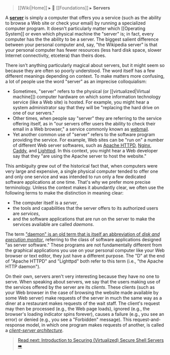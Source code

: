 > [[Wiki|Home]] ▸ :beginner: [[Foundations]] ▸ **Servers**

A **[server](https://simple.wikipedia.org/wiki/Server)** is simply a computer that offers you a service (such as the ability to browse a Web site or check your email) by running a specialized computer program. It doesn't particularly matter which [[Operating System]] or even which physical machine the "server" is; in fact, every computer has the the ability to be a server. The biggest salient difference between your personal computer and, say, "the Wikipedia server" is that your personal computer has fewer resources (less hard disk space, slower Internet connectivity, etcetera) than theirs does.

There isn't anything particularly magical about servers, but it might seem so because they are often so poorly understood. The word itself has a few different meanings depending on context. To make matters more confusing, a lot of people use the word "server" as an imprecise colloquialism:

* Sometimes, "server" refers to the physical (or [[virtualized|Virtual machine]]) computer hardware on which some information technology service (like a Web site) is hosted. For example, you might hear a system administrator say that they will be "replacing the hard drive on one of our servers."
* Other times, when people say "server" they are referring to the service offering itself, as in "our servers offer users the ability to check their email in a Web browser," a service commonly known as [webmail](https://simple.wikipedia.org/wiki/Webmail).
* Yet another common use of "server" refers to the software program providing the service. For example, Web sites can be "run on" a number of different Web server softwares, such as [Apache HTTPD](https://httpd.apache.org/), [Nginx](https://nginx.org/), [Caddy](https://caddyserver.com/), and [Lighttpd](https://www.lighttpd.net/). In this context, you might hear a Web developer say that they "are using the Apache server to host the website."

This ambiguity grew out of the historical fact that, when computers were very large and expensive, a single physical computer tended to offer one and only one service and was intended to run only a few dedicated software applications at one time. That's why we prefer more precise terminology. Unless the context makes it abundantly clear, we often use the following terms to make the distinction in meaning clear:

* The computer itself is a *server*,
* the tools and capabilities that the server offers to its authorized users are *services*,
* and the software applications that are run on the server to make the services available are called *daemons*.

The term ["daemon" is an old term that is itself an abbreviation of *disk and execution monitor*](https://en.wikipedia.org/wiki/Daemon_%28computing%29), referring to the class of software applications designed "as server software." These programs are not fundamentally different from the graphical applications you use on your personal computer like your Web browser or text editor, they just have a different purpose. The "D" at the end of "Apache HTTPD" and "Lighttpd" both refer to this term (i.e., "the Apache HTTP daemon").

On their own, servers aren't very interesting because they have no one to serve. When speaking about servers, we say that the users making use of the services offered by the server are its *clients*. These clients (such as your Web browser in the case of browsing the website made available by some Web server) make requests of the server in much the same way as a diner at a restaurant makes requests of the wait staff. The client's request may then be processed (e.g., the Web page loads), ignored (e.g., the browser's loading indicator spins forever), causes a failure (e.g., you see an error) or denied (e.g., you see a "Forbidden" message). This request-and-response model, in which one program makes requests of another, is called a [*client-server architecture*](https://wiki.wikipedia.org/wiki/Client%E2%80%93server_model).

> [Read next: Introduction to Securing (Virtualized) Secure Shell Servers :arrow_right:](https://github.com/AnarchoTechNYC/meta/blob/main/train-the-trainers/practice-labs/introduction-to-securing-virtualized-secure-shell-servers/README.md)
